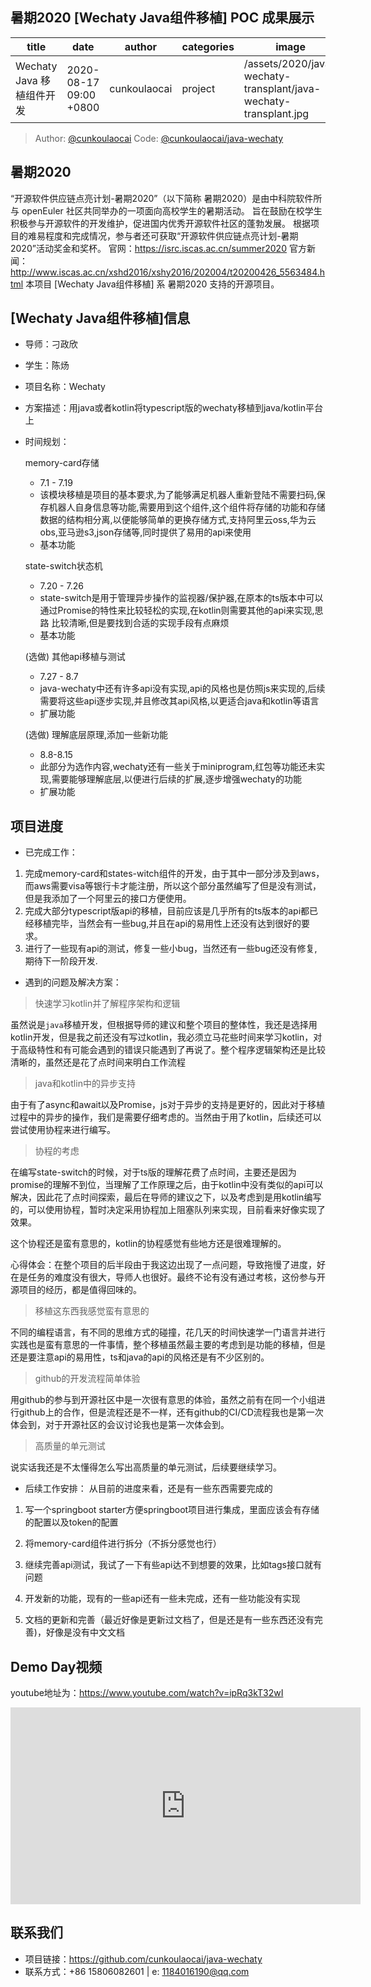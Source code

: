 ## 暑期2020 [Wechaty Java组件移植] POC 成果展示

| title                     | date                   | author       | categories | image                                                        | tags         |
| ------------------------- | ---------------------- | ------------ | ---------- | ------------------------------------------------------------ | ------------ |
| Wechaty Java 移植组件开发 | 2020-08-17 09:00 +0800 | cunkoulaocai | project    | /assets/2020/java-wechaty-transplant/java-wechaty-transplant.jpg | java,soc2020 |

> Author: [@cunkoulaocai](https://github.com/cunkoulaocai) Code: [@cunkoulaocai/java-wechaty](https://github.com/cunkoulaocai/java-wechaty)

## 暑期2020

“开源软件供应链点亮计划-暑期2020”（以下简称 暑期2020）是由中科院软件所与 openEuler 社区共同举办的一项面向高校学生的暑期活动。
旨在鼓励在校学生积极参与开源软件的开发维护，促进国内优秀开源软件社区的蓬勃发展。
根据项目的难易程度和完成情况，参与者还可获取“开源软件供应链点亮计划-暑期2020”活动奖金和奖杯。
官网：<https://isrc.iscas.ac.cn/summer2020> 官方新闻：<http://www.iscas.ac.cn/xshd2016/xshy2016/202004/t20200426_5563484.html>
本项目 [Wechaty Java组件移植] 系 暑期2020 支持的开源项目。

## [Wechaty Java组件移植]信息

- 导师：刁政欣

- 学生：陈炀

- 项目名称：Wechaty

- 方案描述：用java或者kotlin将typescript版的wechaty移植到java/kotlin平台上

- 时间规划：

  memory-card存储

  - 7.1 - 7.19
  - 该模块移植是项目的基本要求,为了能够满足机器人重新登陆不需要扫码,保存机器人自身信息等功能,需要用到这个组件,这个组件将存储的功能和存储数据的结构相分离,以便能够简单的更换存储方式,支持阿里云oss,华为云obs,亚马逊s3,json存储等,同时提供了易用的api来使用
  - 基本功能

  state-switch状态机

  - 7.20 - 7.26
  - state-switch是用于管理异步操作的监视器/保护器,在原本的ts版本中可以通过Promise的特性来比较轻松的实现,在kotlin则需要其他的api来实现,思路 比较清晰,但是要找到合适的实现手段有点麻烦
  - 基本功能

  (选做) 其他api移植与测试

  - 7.27 - 8.7
  - java-wechaty中还有许多api没有实现,api的风格也是仿照js来实现的,后续需要将这些api逐步实现,并且修改其api风格,以更适合java和kotlin等语言
  - 扩展功能

  (选做) 理解底层原理,添加一些新功能

  - 8.8-8.15
  - 此部分为选作内容,wechaty还有一些关于miniprogram,红包等功能还未实现,需要能够理解底层,以便进行后续的扩展,逐步增强wechaty的功能
  - 扩展功能

## 项目进度

- 已完成工作：

1. 完成memory-card和states-witch组件的开发，由于其中一部分涉及到aws，而aws需要visa等银行卡才能注册，所以这个部分虽然编写了但是没有测试，但是我添加了一个阿里云的接口方便使用。
2. 完成大部分typescript版api的移植，目前应该是几乎所有的ts版本的api都已经移植完毕，当然会有一些bug,并且在api的易用性上还没有达到很好的要求。
3. 进行了一些现有api的测试，修复一些小bug，当然还有一些bug还没有修复,期待下一阶段开发.

- 遇到的问题及解决方案：

> 快速学习kotlin并了解程序架构和逻辑

虽然说是`java`移植开发，但根据导师的建议和整个项目的整体性，我还是选择用kotlin开发，但是我之前还没有写过kotlin，我必须立马花些时间来学习kotlin，对于高级特性和有可能会遇到的错误只能遇到了再说了。整个程序逻辑架构还是比较清晰的，虽然还是花了点时间来明白工作流程

> java和kotlin中的异步支持

由于有了async和await以及Promise，js对于异步的支持是更好的，因此对于移植过程中的异步的操作，我们是需要仔细考虑的。当然由于用了kotlin，后续还可以尝试使用协程来进行编写。

> 协程的考虑

在编写state-switch的时候，对于ts版的理解花费了点时间，主要还是因为promise的理解不到位，当理解了工作原理之后，由于kotlin中没有类似的api可以解决，因此花了点时间探索，最后在导师的建议之下，以及考虑到是用kotlin编写的，可以使用协程，暂时决定采用协程加上阻塞队列来实现，目前看来好像实现了效果。

这个协程还是蛮有意思的，kotlin的协程感觉有些地方还是很难理解的。

心得体会：在整个项目的后半段由于我这边出现了一点问题，导致拖慢了进度，好在是任务的难度没有很大，导师人也很好。最终不论有没有通过考核，这份参与开源项目的经历，都是值得回味的。

> 移植这东西我感觉蛮有意思的

不同的编程语言，有不同的思维方式的碰撞，花几天的时间快速学一门语言并进行实践也是蛮有意思的一件事情，整个移植虽然最主要的考虑到是功能的移植，但是还是要注意api的易用性，ts和java的api的风格还是有不少区别的。

> github的开发流程简单体验

用github的参与到开源社区中是一次很有意思的体验，虽然之前有在同一个小组进行github上的合作，但是流程还是不一样，还有github的CI/CD流程我也是第一次体会到，对于开源社区的会议讨论我也是第一次体会到。

> 高质量的单元测试

说实话我还是不太懂得怎么写出高质量的单元测试，后续要继续学习。

- 后续工作安排：
从目前的进度来看，还是有一些东西需要完成的

1. 写一个springboot starter方便springboot项目进行集成，里面应该会有存储的配置以及token的配置

2. 将memory-card组件进行拆分（不拆分感觉也行）
3. 继续完善api测试，我试了一下有些api达不到想要的效果，比如tags接口就有问题
4. 开发新的功能，现有的一些api还有一些未完成，还有一些功能没有实现
5. 文档的更新和完善（最近好像是更新过文档了，但是还是有一些东西还没有完善)，好像是没有中文文档
## Demo Day视频

youtube地址为：<https://www.youtube.com/watch?v=ipRq3kT32wI>
<iframe width="560" height="315" src="https://www.youtube.com/embed/ipRq3kT32wI" frameborder="0" allow="accelerometer; autoplay; encrypted-media; gyroscope; picture-in-picture" allowfullscreen></iframe>



## 联系我们

- 项目链接：<https://github.com/cunkoulaocai/java-wechaty>
- 联系方式：+86 15806082601 | e: <1184016190@qq.com>
